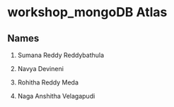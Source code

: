 # workshop_mongoDB Atlas

## Names

1. Sumana Reddy Reddybathula

1. Navya Devineni

1. Rohitha Reddy Meda

1. Naga Anshitha Velagapudi
